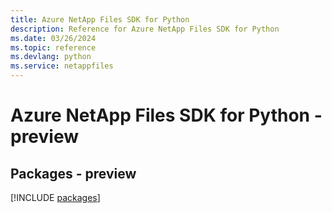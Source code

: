 ```yaml
---
title: Azure NetApp Files SDK for Python
description: Reference for Azure NetApp Files SDK for Python
ms.date: 03/26/2024
ms.topic: reference
ms.devlang: python
ms.service: netappfiles
---
```

# Azure NetApp Files SDK for Python - preview
## Packages - preview
[!INCLUDE [packages](netapp-files-index.md)]